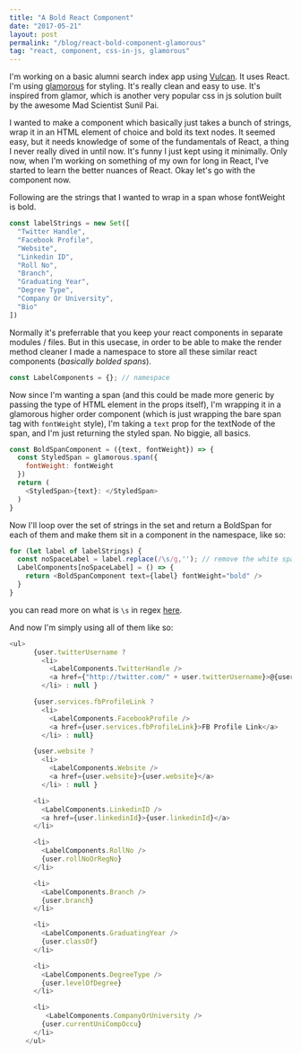 ```yaml
---
title: "A Bold React Component"
date: "2017-05-21"
layout: post
permalink: "/blog/react-bold-component-glamorous"
tag: "react, component, css-in-js, glamorous"
---
```


I'm working on a basic alumni search index app using [Vulcan](http://docs.vulcanjs.org/). It uses React. I'm using [glamorous](https://github.com/paypal/glamorous) for styling. It's really clean and easy to use. It's inspired from glamor, which is another very popular css in js solution built by the awesome Mad Scientist Sunil Pai. 

I wanted to make a component which basically just takes a bunch of strings, wrap it in an HTML element of choice and bold its text nodes. It seemed easy, but it needs knowledge of some of the fundamentals of React, a thing I never really dived in until now. It's funny I just kept using it minimally. Only now, when I'm working on something of my own for long in React, I've started to learn the better nuances of React. Okay let's go with the component now.

Following are the strings that I wanted to wrap in a span whose fontWeight is bold. 

```javascript
const labelStrings = new Set([
  "Twitter Handle",
  "Facebook Profile",
  "Website",
  "Linkedin ID",
  "Roll No",
  "Branch",
  "Graduating Year",
  "Degree Type",
  "Company Or University",
  "Bio"
])
```

Normally it's preferrable that you keep your react components in separate modules / files. But in this usecase, in order to be able to make the render method cleaner I made a namespace to store all these similar react components (_basically bolded spans_).

```javascript
const LabelComponents = {}; // namespace
```

Now since I'm wanting a span (and this could be made more generic by passing the type of HTML element in the props itself), I'm wrapping it in a glamorous higher order component (which is just wrapping the bare span tag with `fontWeight` style), I'm taking a `text` prop for the textNode of the span, and I'm just returning the styled span. No biggie, all basics.

```javascript
const BoldSpanComponent = ({text, fontWeight}) => {
  const StyledSpan = glamorous.span({
    fontWeight: fontWeight
  })
  return (
    <StyledSpan>{text}: </StyledSpan>
  )
}
```

Now I'll loop over the set of strings in the set and return a BoldSpan for each of them and make them sit in a component in the namespace, like so:

```javascript
for (let label of labelStrings) {
  const noSpaceLabel = label.replace(/\s/g,''); // remove the white spaces in the string
  LabelComponents[noSpaceLabel] = () => {
    return <BoldSpanComponent text={label} fontWeight="bold" />
  }
}
```

you can read more on what is `\s` in regex [here](http://www.regular-expressions.info/shorthand.html).

And now I'm simply using all of them like so:

```javascript
<ul>
      {user.twitterUsername ? 
        <li>
          <LabelComponents.TwitterHandle />
          <a href={"http://twitter.com/" + user.twitterUsername}>@{user.twitterUsername}</a>
        </li> : null }

      {user.services.fbProfileLink ? 
        <li> 
          <LabelComponents.FacebookProfile />
          <a href={user.services.fbProfileLink}>FB Profile Link</a>
        </li> : null}

      {user.website ? 
        <li>
          <LabelComponents.Website />
          <a href={user.website}>{user.website}</a>
        </li> : null }

      <li>
        <LabelComponents.LinkedinID />
        <a href={user.linkedinId}>{user.linkedinId}</a>
      </li>

      <li>
        <LabelComponents.RollNo />
        {user.rollNoOrRegNo}
      </li>

      <li>
        <LabelComponents.Branch />
        {user.branch}
      </li>

      <li>
        <LabelComponents.GraduatingYear />
        {user.classOf}
      </li>

      <li>
        <LabelComponents.DegreeType />
        {user.levelOfDegree}
      </li>

      <li>
         <LabelComponents.CompanyOrUniversity />
        {user.currentUniCompOccu}
      </li>
    </ul>
```